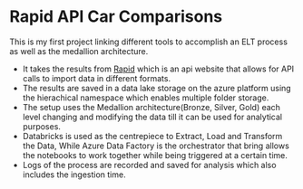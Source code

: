 # Rapid API Car Comparisons
This is my first project linking different tools to accomplish an ELT process as well as the medallion architecture.
- It takes the results from [Rapid](https://rapidapi.com/carapi/api/car-api2) which is an api website that allows for API calls to import data in different formats.
- The results are saved in a data lake storage on the azure platform using the hierachical namespace which enables multiple folder storage.
- The setup uses the Medallion architecture(Bronze, Silver, Gold) each level changing and modifying the data till it can be used for analytical purposes.
- Databricks is used as the centrepiece to Extract, Load and Transform the Data, While Azure Data Factory is the orchestrator that bring allows the notebooks to work together while being triggered at a certain time.
- Logs of the process are recorded and saved for analysis which also includes the ingestion time.


